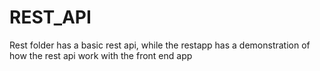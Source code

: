 # REST_API

Rest folder has a basic rest api, while the restapp has a demonstration of how the rest api work with the front end app
